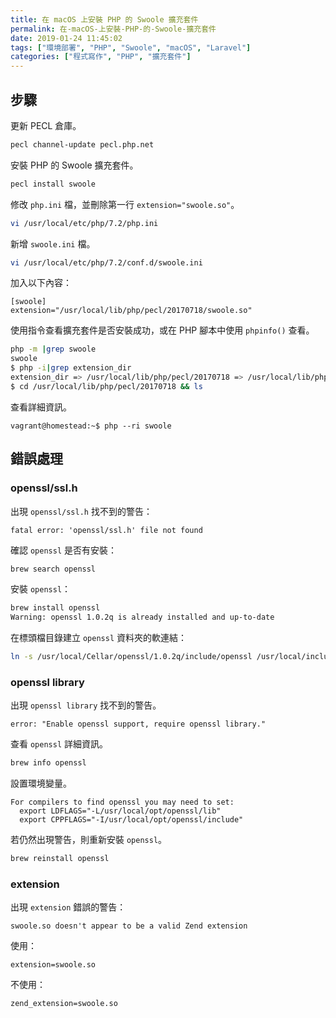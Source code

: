 ```yaml
---
title: 在 macOS 上安裝 PHP 的 Swoole 擴充套件
permalink: 在-macOS-上安裝-PHP-的-Swoole-擴充套件
date: 2019-01-24 11:45:02
tags: ["環境部署", "PHP", "Swoole", "macOS", "Laravel"]
categories: ["程式寫作", "PHP", "擴充套件"]
---
```


## 步驟

更新 PECL 倉庫。

```BASH
pecl channel-update pecl.php.net
```

安裝 PHP 的 Swoole 擴充套件。

```BASH
pecl install swoole
```

修改 `php.ini` 檔，並刪除第一行 `extension="swoole.so"`。

```BASH
vi /usr/local/etc/php/7.2/php.ini
```

新增 `swoole.ini` 檔。

```BASH
vi /usr/local/etc/php/7.2/conf.d/swoole.ini
```

加入以下內容：

```
[swoole]
extension="/usr/local/lib/php/pecl/20170718/swoole.so"
```

使用指令查看擴充套件是否安裝成功，或在 PHP 腳本中使用 `phpinfo()` 查看。

```BASH
php -m |grep swoole
swoole
$ php -i|grep extension_dir
extension_dir => /usr/local/lib/php/pecl/20170718 => /usr/local/lib/php/pecl/20170718
$ cd /usr/local/lib/php/pecl/20170718 && ls
```

查看詳細資訊。

```
vagrant@homestead:~$ php --ri swoole
```

## 錯誤處理

### openssl/ssl.h

出現 `openssl/ssl.h` 找不到的警告：

```TEXT
fatal error: 'openssl/ssl.h' file not found
```

確認 `openssl` 是否有安裝：

```BASH
brew search openssl
```

安裝 `openssl`：

```BASH
brew install openssl
Warning: openssl 1.0.2q is already installed and up-to-date
```

在標頭檔目錄建立 `openssl` 資料夾的軟連結：

```BASH
ln -s /usr/local/Cellar/openssl/1.0.2q/include/openssl /usr/local/include/
```

### openssl library

出現 `openssl library` 找不到的警告。

```
error: "Enable openssl support, require openssl library."
```

查看 `openssl` 詳細資訊。

```BASH
brew info openssl
```

設置環境變量。

```TEXT
For compilers to find openssl you may need to set:
  export LDFLAGS="-L/usr/local/opt/openssl/lib"
  export CPPFLAGS="-I/usr/local/opt/openssl/include"
```

若仍然出現警告，則重新安裝 `openssl`。

```BASH
brew reinstall openssl
```

### extension

出現 `extension` 錯誤的警告：

```TEXT
swoole.so doesn't appear to be a valid Zend extension
```

使用：

```ENV
extension=swoole.so
```

不使用：

```
zend_extension=swoole.so
```
